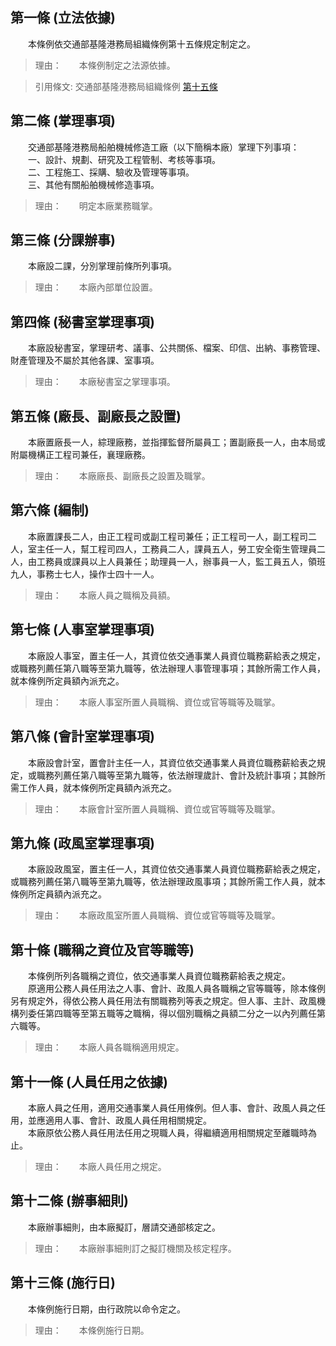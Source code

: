 第一條 (立法依據)
-----------------
　　本條例依交通部基隆港務局組織條例第十五條規定制定之。  
> 理由：　　本條例制定之法源依據。

> 引用條文: 交通部基隆港務局組織條例 [第十五條](../../交通建設/港埠/交通部基隆港務局組織條例.md#第十五條-附屬機構之設置)



第二條 (掌理事項)
-----------------
　　交通部基隆港務局船舶機械修造工廠（以下簡稱本廠）掌理下列事項：  
　　一、設計、規劃、研究及工程管制、考核等事項。  
　　二、工程施工、採購、驗收及管理等事項。  
　　三、其他有關船舶機械修造事項。  
> 理由：　　明定本廠業務職掌。



第三條 (分課辦事)
-----------------
　　本廠設二課，分別掌理前條所列事項。  
> 理由：　　本廠內部單位設置。



第四條 (秘書室掌理事項)
-----------------------
　　本廠設秘書室，掌理研考、議事、公共關係、檔案、印信、出納、事務管理、財產管理及不屬於其他各課、室事項。  
> 理由：　　本廠秘書室之掌理事項。



第五條 (廠長、副廠長之設置)
---------------------------
　　本廠置廠長一人，綜理廠務，並指揮監督所屬員工；置副廠長一人，由本局或附屬機構正工程司兼任，襄理廠務。  
> 理由：　　本廠廠長、副廠長之設置及職掌。



第六條 (編制)
-------------
　　本廠置課長二人，由正工程司或副工程司兼任；正工程司一人，副工程司二人，室主任一人，幫工程司四人，工務員二人，課員五人，勞工安全衛生管理員二人，由工務員或課員以上人員兼任；助理員一人，辦事員一人，監工員五人，領班九人，事務士七人，操作士四十一人。  
> 理由：　　本廠人員之職稱及員額。



第七條 (人事室掌理事項)
-----------------------
　　本廠設人事室，置主任一人，其資位依交通事業人員資位職務薪給表之規定，或職務列薦任第八職等至第九職等，依法辦理人事管理事項；其餘所需工作人員，就本條例所定員額內派充之。  
> 理由：　　本廠人事室所置人員職稱、資位或官等職等及職掌。



第八條 (會計室掌理事項)
-----------------------
　　本廠設會計室，置會計主任一人，其資位依交通事業人員資位職務薪給表之規定，或職務列薦任第八職等至第九職等，依法辦理歲計、會計及統計事項；其餘所需工作人員，就本條例所定員額內派充之。  
> 理由：　　本廠會計室所置人員職稱、資位或官等職等及職掌。



第九條 (政風室掌理事項)
-----------------------
　　本廠設政風室，置主任一人，其資位依交通事業人員資位職務薪給表之規定，或職務列薦任第八職等至第九職等，依法辦理政風事項；其餘所需工作人員，就本條例所定員額內派充之。  
> 理由：　　本廠政風室所置人員職稱、資位或官等職等及職掌。



第十條 (職稱之資位及官等職等)
-----------------------------
　　本條例所列各職稱之資位，依交通事業人員資位職務薪給表之規定。  
　　原適用公務人員任用法之人事、會計、政風人員各職稱之官等職等，除本條例另有規定外，得依公務人員任用法有關職務列等表之規定。但人事、主計、政風機構列委任第四職等至第五職等之職稱，得以個別職稱之員額二分之一以內列薦任第六職等。  
> 理由：　　本廠人員各職稱適用規定。



第十一條 (人員任用之依據)
-------------------------
　　本廠人員之任用，適用交通事業人員任用條例。但人事、會計、政風人員之任用，並應適用人事、會計、政風人員任用相關規定。  
　　本廠原依公務人員任用法任用之現職人員，得繼續適用相關規定至離職時為止。  
> 理由：　　本廠人員任用之規定。



第十二條 (辦事細則)
-------------------
　　本廠辦事細則，由本廠擬訂，層請交通部核定之。  
> 理由：　　本廠辦事細則訂之擬訂機關及核定程序。



第十三條 (施行日)
-----------------
　　本條例施行日期，由行政院以命令定之。  
> 理由：　　本條例施行日期。